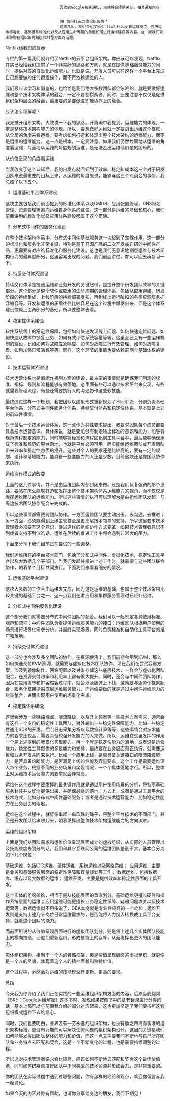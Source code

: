 
                            
                            因收到Google相关通知，网站将会择期关闭。相关通知内容
                            
                            
                            09 如何打造运维组织架构？
                            前面几周，我们介绍了Netflix为什么没有运维岗位、应用运维标准化、基础服务标准化以及从应用生命周期的角度如何进行运维建设等内容。这一周我们就来聊聊在组织架构和运维转型方面的话题。

Netflix给我们的启示

专栏的第一篇我们就介绍了Netflix的云平台组织架构，你应该可以发现，Netflix其实已经给我们提供了一个非常好的思路和方向，就是在提供基础服务能力的同时，提供对应的自助化运维能力。也就是说，开发人员可以在这样一个平台上完成自己想要做的任何运维操作，而不再依赖运维的人。

我们最应该学习和借鉴的，也恰恰是我们绝大多数团队都会忽略的，就是要做好运维和整个技术架构体系的融合，一定不要割裂两者。同时，还要注意不仅仅是促进组织架构层面的融合，最重要的是要促进职能协作上的融合。

应该怎么理解呢？

我先撇开组织架构，大致说一下我的思路。开篇词中我提到，运维能力的体现，一定是整体技术架构能力的体现。所以，要想做好运维就一定要跳出运维这个框框，从全局的角度来看运维，要考虑如何打造和体现出整个技术架构的运维能力，而不是运维的运维能力。这一点是根本，一定要注意。如果我们仍然片面地从运维的角度看运维，片面地从运维的角度规划运维，是无法走出运维低价值的困局的。

从价值呈现的角度看运维

当我改变了这个认知后，我的出发点就回归到了效率、稳定和成本这三个对于研发团队来说最重要的目标上来。从运维的角度来说，能够与这三个点契合的事情，我总结了以下五个。

1. 运维基础平台体系建设

这块主要包括我们前面提到的标准化体系以及CMDB、应用配置管理、DNS域名管理、资源管理等偏向运维自身体系的建设。这一部分是运维的基础和核心，我们前面讲到的标准化以及应用体系建设都属于这个范畴。

2. 分布式中间件的服务化建设

在整个技术架构体系中，分布式中间件基础服务这一块起到了支撑作用。这一部分的标准化和服务化非常关键，特别是基于开源产品的二次开发或自研的中间件产品，更需要有对应的标准化和服务化建设。这也是我们无意识地割裂运维与技术架构行为的最典型部分，这里容易出现的问题，我们前面讲过，你可以回去再复习一下。

3. 持续交付体系建设

持续交付体系是拉通运维和业务开发的关键纽带，是提升整个研发团队效率的关键部分。这个部分是整个软件或应用的生命周期的管理体系，包括从应用创建、研发阶段的持续集成，上线阶段的持续部署发布，再到线上运行阶段的各类资源服务扩容缩容等。开发和运维的矛盾往往比较容易在这个过程中爆发出来，但是这个体系建设依赖上面两部分的基础，所以要整体去看。

4. 稳定性体系建设

软件系统线上的稳定性保障，包括如何快速发现线上问题、如何快速定位问题、如何快速从故障中恢复业务、如何有效评估系统容量等等。这里面还会有一些运作机制的建设，比如如何对故障应急响应、如何对故障进行有效管理、如何对故障复盘、如何加强日常演练等等。同样，这个环节的事情也要依赖前两个基础体系的建设。

5. 技术运营体系建设

技术运营体系也是偏运作机制方面的建设，最主要的事情就是确保我们制定的标准、指标、规则和流程能够有效落地。这里面有些可以通过技术平台来实现，有些就需要管理流程，有些还需要执行人的沟通协作这些软技能。

最终通过这样一个规划，我把团队以虚拟形式重新规划了不同职责，分别负责基础平台体系、分布式中间件服务化体系、持续交付体系和稳定性体系，基本就是上述的前四件事情。

对于最后一个技术运营体系，这一点作为共性要求提出。我要求团队每个成员都要具备技术运营意识。具体来说，就是要能够有制定输出标准的意识和能力，能够有规范流程制定的能力，同时能够将标准和流程固化到工具平台中，最后能够确保承载了标准和规范的平台落地，也就是平台必须可用，确实能给运维团队或开发团队带来效率和稳定性方面的提升。这些对个人的要求还是比较高的，要有一定的规划、设计和落地能力，能具备一整套能力的人还是少数，目前这块还是靠团队协作来执行。

运维协作模式的改变

上面的这几件事情，并不是由运维团队内部封闭来做。还是我们反复强调的那个思路，要站在怎么能够打造和发挥出整个技术架构体系运维能力的视角，而不仅仅是发挥运维团队的运维能力。所以这些事情的执行可以理解为是由运维团队发起，与周边技术团队协作配合来完成的。

所以这些事情都需要跨团队协作。一方面运维团队要主动出击，去沟通，去推进；另一方面，必须能得到上级主管甚至是更高层技术领导的支持，所以这里要求技术管理者必须要有这个意识，促进这样的组织协作方式变革，如果技术管理者意识不到或者支持不到位的话，运维在后续的推进工作中将会遇到非常大的阻力。

下面来分享下我们目前正在尝试的一些调整。

我们运维所在的平台技术部门，包括了分布式中间件、虚拟化技术、稳定性工具平台以及大数据几个子部门。当我们发起并推进上述工作时，就需要与这些团队联合协作，朝着某个目标共同执行。下面我们来看看细分的情况。

1. 运维基础平台建设

这块大多数的工作会由运维来完成，因为这是运维的基础，也属于整个技术架构比较关键的基础平台之一，这一点我们在讲应用和集群服务管理时已经介绍过。

2. 分布式中间件服务化建设

这个部分我们就需要分布式中间件团队的配合。我们可以一起制定各种使用标准、规范和流程；中间件团队负责提供运维服务能力的接口；运维团队根据用户使用的场景进行场景化需求分析，并最终实现场景，同时负责标准和自助化工具平台的推广和落地。

3. 持续交付体系建设

这一部分也会涉及多个团队的协作。在资源使用上，我们前期会用到KVM，那么如何快速交付KVM资源，就需要与虚拟化技术团队协作。现在我们在尝试容器方案，涉及到镜像制作、网络配置以及对象存储这些底层技术，一样会与虚拟化团队配合，在资源交付效率和利用率上都有很大提升。同时，还会与中间件团队协作，因为在应用发布和扩容缩容过程中，就会涉及服务上下线，这就要与服务化框架配合，服务化框架提供底层运维服务能力，而运维要做的就是通过中间件运维能力的封装整合，进而实现用户使用的场景化需求。

4. 稳定性体系建设

这里会涉及一些链路埋点、限流降级、以及开关预案等一些技术方案需求，通常会有这样一个专门的稳定性工具团队，对外输出一些稳定性保障能力，比如一些稳定性通用SDK的开发，后台日志采集分析以及数据计算等等，这些事情会对技术能力的要求比较高，需要具备较强开发能力的人来做。所以，运维在这里发挥的作用一个是上述提到的场景化实现能力，再一个就是稳定性能力的落地，或者说是运营能力。稳定性工具提供的多是能力和支持，最终要在业务层面真正执行，就需要运维和业务开发共同来执行。比如一个应用上线，是否具备关键接口的限流降级能力，是否具备熔断能力，是否满足上线的性能及容量要求，这个工作是需要运维深入每个业务，根据不同的业务场景和实现情况，一个个具体落地才行。所以，整体上对运维技术运营能力的要求就会非常高。

运维在这个过程中要发挥的最关键作用就是通过用户使用场景的分析，将各项基础服务封装并友好地提供出来，并确保最终的落地。方式上，或者是通过工具平台的技术方式，比如分布式中间件基础服务；或者是通过技术运营能力，比如稳定性能力在业务层面的落地。

运维在这个过程中，就好像串起一串珍珠的绳子，将整个平台技术的不同部门，甚至是开发团队给串联起来，朝着发挥出整体技术架构运维能力的方向演进。

运维的组织架构

上面是我们从团队需求和运维价值呈现层面成立的虚拟组织，从实际的人员管理以及技能维度来划分的话，我们和其它互联网公司的运维团队差别不大，基本会分为如下几个岗位：


基础运维，包括IDC运维、硬件运维、系统运维以及网络运维；
应用运维，主要是业务和基础服务层面的稳定性保障和容量规划等工作；
数据运维，包括数据库、缓存以及大数据的运维；
运维开发，主要是提供效率和稳定性层面的工具开发。


这个实体的组织架构，相当于是从技能层面的垂直划分。基础运维更擅长硬件和操作系统层面的运维；应用运维可能更擅长业务稳定性保障、疑难问题攻关以及技术运营等；数据运维就不用多说了，DBA本身就是专业性极高的一个岗位；运维开发则是支持上述几个岗位日常运维需求的，是否能将人力投入转换成工具平台支持，就看这个团队的能力。

而前面所说的从价值呈现层面进行的虚拟团队划分，则是将上述几个实体团队技能上的横向拉通，让他们重新组织，形成技能上的互补，从而发挥出更大的团队能力。

实体组织架构，相当于一个人的骨骼框架，但是价值呈现层面的虚拟组织，就更像是一个人的灵魂，体现着这个人的精神面貌和独特价值。

这个过程中，必然会对运维的技能模型有更新、更高的要求。

总结

今天我为你介绍了我们正在实践的一些运维组织架构方面的内容。后来当我翻阅《SRE：Google运维解密》这本书时，发现如果按照书中的章节目录进行分类的话，基本上都可以与前面我介绍的部分对应起来，这也更加坚定了我们要按照这套组织模式运作下去的信心。

同时，我们也要明白，业界没有一劳永逸的组织架构，也没有放之四海而皆准的组织架构标准，更没有万能的可以解决任何问题的组织架构设计，这里的关键是我们如何能够发挥出团队整体的能力和价值，而这一点又需要我们不断地与自己所在团队和业务特点去匹配和契合，这是一个不断变化的过程，也是需要持续调整的过程。

所以这对技术管理者要求会比较高，应该如何不断地去匹配和契合这个最佳价值点，同时如何统筹调度好团队中不同类型的技术资源并形成合力，是非常重要的。

你的团队在实际过程中遇到过哪些问题，你有怎样的经验和观点，欢迎你留言与我一起讨论。

如果今天的内容对你有帮助，也请你分享给身边的朋友，我们下期见！

                        
                        
                            